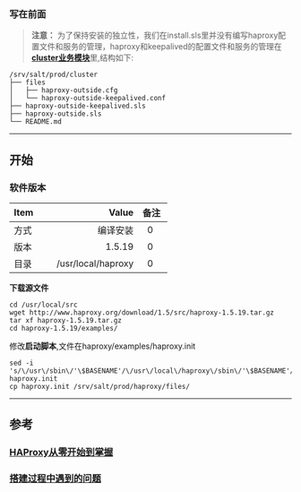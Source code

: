### 写在前面
> **注意：** 为了保持安装的独立性，我们在install.sls里并没有编写haproxy配置文件和服务的管理，haproxy和keepalived的配置文件和服务的管理在[**cluster业务模块**](../cluster)里,结构如下:
```
/srv/salt/prod/cluster
├── files
│   ├── haproxy-outside.cfg
│   └── haproxy-outside-keepalived.conf
├── haproxy-outside-keepalived.sls
├── haproxy-outside.sls
└── README.md
```
------

## 开始
### 软件版本
| Item      |    Value | 备注  |
| :-------- | --------:| :--: |
| 方式   | 编译安装 |  0    |
| 版本      | 1.5.19 |  0      |
| 目录      |   /usr/local/haproxy|  0    |


**下载源文件**
```
cd /usr/local/src
wget http://www.haproxy.org/download/1.5/src/haproxy-1.5.19.tar.gz
tar xf haproxy-1.5.19.tar.gz
cd haproxy-1.5.19/examples/
```

修改**启动脚本**,文件在haproxy/examples/haproxy.init

```
sed -i 's/\/usr\/sbin\/'\$BASENAME'/\/usr\/local\/haproxy\/sbin\/'\$BASENAME'/g' haproxy.init
cp haproxy.init /srv/salt/prod/haproxy/files/
```
---------
## 参考
### [HAProxy从零开始到掌握](http://www.jianshu.com/p/c9f6d55288c0)
### [搭建过程中遇到的问题](./QA.md)
